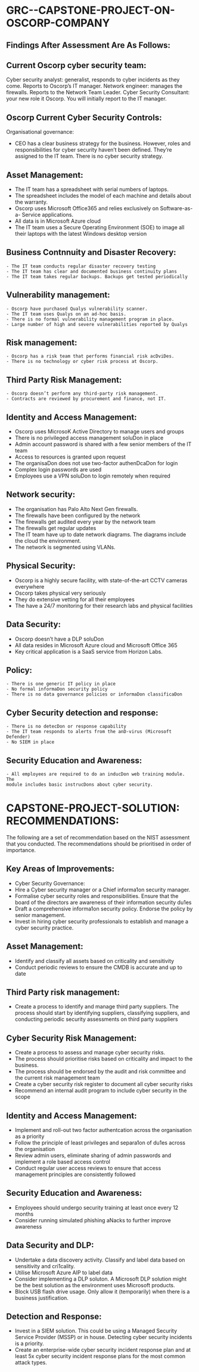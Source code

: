 # GRC--CAPSTONE-PROJECT-ON-OSCORP-COMPANY
## Findings After Assessment Are As Follows:

## Current Oscorp cyber security team:
  Cyber security analyst: generalist, responds to cyber incidents as they come. Reports
  to Oscorp’s IT manager.
  Network engineer: manages the firewalls. Reports to the Network Team Leader.
  Cyber Security Consultant: your new role it Oscorp. You will initially report to the IT
  manager.
  
## Oscorp Current Cyber Security Controls:
  Organisational governance:
  - CEO has a clear business strategy for the business. However, roles and
    responsibilities for cyber security haven’t been defined. They’re assigned to
    the IT team. There is no cyber security strategy.
    
## Asset Management:
   - The IT team has a spreadsheet with serial numbers of laptops.
   - The spreadsheet includes the model of each machine and details about the
    warranty.
   - Oscorp uses Microsoft Office365 and relies exclusively on Software-as-a-
    Service applications.
   - All data is in Microsoft Azure cloud
   - The IT team uses a Secure Operating Environment (SOE) to image all their
    laptops with the latest Windows desktop version
    
 ## Business Contnnuity and Disaster Recovery:
    - The IT team conducts regular disaster recovery testing
    - The IT team has clear and documented business continuity plans
    - The IT team takes regular backups. Backups get tested periodically
    
 ## Vulnerability management:
    - Oscorp have purchased Qualys vulnerability scanner.
    - The IT team uses Qualys on an ad-hoc basis.
    - There is no formal vulnerability management program in place.
    - Large number of high and severe vulnerabilities reported by Qualys
    
 ## Risk management:
    - Oscorp has a risk team that performs financial risk acDviDes.
    - There is no technology or cyber risk process at Oscorp.
    
  ## Third Party Risk Management:
    - Oscorp doesn’t perform any third-party risk management.
    - Contracts are reviewed by procurement and finance, not IT.
    
  ## Identity and Access Management:
  -   Oscorp uses MicrosoK Active Directory to manage users and groups
  -   There is no privileged access management soluDon in place
  -   Admin account password is shared with a few senior members of the IT team
  -   Access to resources is granted upon request
  -   The organisaDon does not use two-factor authenDcaDon for login
  -   Complex login passwords are used
  -   Employees use a VPN soluDon to login remotely when required
    
 ## Network security:
  -  The organisation has Palo Alto Next Gen firewalls.
  -  The firewalls have been configured by the network
  -  The firewalls get audited every year by the network team
  -  The firewalls get regular updates
  -  The IT team have up to date network diagrams. The diagrams include the
    cloud the environment.
  -  The network is segmented using VLANs.
    
  ## Physical Security:
  - Oscorp is a highly secure facility, with state-of-the-art CCTV cameras
    everywhere
  - Oscorp takes physical very seriously
  - They do extensive vetting for all their employees
  - The have a 24/7 monitoring for their research labs and physical facilities
    
  ## Data Security:
  - Oscorp doesn’t have a DLP soluDon
  - All data resides in Microsoft Azure cloud and Microsoft Office 365
  - Key critical application is a SaaS service from Horizon Labs.
    
  ## Policy:
    - There is one generic IT policy in place
    - No formal informaDon security policy
    - There is no data governance policies or informaDon classificaDon
  ## Cyber Security detection and response:
    - There is no detecDon or response capability
    - The IT team responds to alerts from the anD-virus (Microsoft Defender)
    - No SIEM in place
  ## Security Education and Awareness:
    - All employees are required to do an inducDon web training module. The
    module includes basic instrucDons about cyber security.

# CAPSTONE-PROJECT-SOLUTION: RECOMMENDATIONS:
The following are a set of recommendation based on the NIST assessment that you
conducted.
The recommendations should be prioritised in order of importance.
## Key Areas of Improvements:
  - Cyber Security Governance:
  - Hire a Cyber security manager or a Chief informa1on security manager.
  - Formalise cyber security roles and responsibilities. Ensure that the board of the
  directors are awareness of their information security du1es
  - Draft a comprehensive informa1on security policy. Endorse the policy by senior
  management.
  - Invest in hiring cyber security professionals to establish and manage a cyber
  security practice.
## Asset Management:
  - Identify and classify all assets based on criticality and sensitivity
  - Conduct periodic reviews to ensure the CMDB is accurate and up to date
## Third Party risk management:
  - Create a process to identify and manage third party suppliers. The process should
  start by identifying suppliers, classifying suppliers, and conducting periodic
  security assessments on third party suppliers
## Cyber Security Risk Management:
  - Create a process to assess and manage cyber security risks.
  - The process should prioritise risks based on criticality and impact to the business.
  - The process should be endorsed by the audit and risk committee and the current
  risk management team
  -  Create a cyber security risk register to document all cyber security risks
  - Recommend an internal audit program to include cyber security in the scope
## Identity and Access Management:
  - Implement and roll-out two factor authentcation across the organisation as a
  priority
  -  Follow the principle of least privileges and separa1on of du1es across the
  organisation
  - Review admin users, eliminate sharing of admin passwords and implement a role
  based access control
  - Conduct regular user access reviews to ensure that access management
  principles are consistently followed
## Security Education and Awareness:
  - Employees should undergo security training at least once every 12 months
  - Consider running simulated phishing aNacks to further improve awareness
## Data Security and DLP:
  - Undertake a data discovery activity. Classify and label data based on sensitivity
  and cri1cality.
  - Utilise Microsoft Azure AIP to label data
  - Consider implementing a DLP soluton. A Microsoft DLP solution might be the
  best solution as the environment uses Microsoft products.
  - Block USB flash drive usage. Only allow it (temporarily) when there is a business
  justification.
## Detection and Response:
  - Invest in a SIEM solution. This could be using a Managed Security Service
  Provider (MSSP) or in house. Detecting cyber security incidents is a priority.
  - Create an enterprise-wide cyber security incident response plan and at least 5x
  cyber security incident response plans for the most common attack types.
